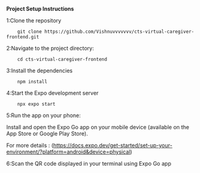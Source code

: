 **Project Setup Instructions**

1:Clone the repository

        git clone https://github.com/Vishnuvvvvvvv/cts-virtual-caregiver-frontend.git
   
2:Navigate to the project directory:

        cd cts-virtual-caregiver-frontend

3:Install the dependencies

        npm install

4:Start the Expo development server

        npx expo start
        
5:Run the app on your phone:

Install and open the Expo Go app on your mobile device (available on the App Store or Google Play Store). 

For more details :
(https://docs.expo.dev/get-started/set-up-your-environment/?platform=android&device=physical)


6:Scan the QR code displayed in your terminal using Expo Go app

